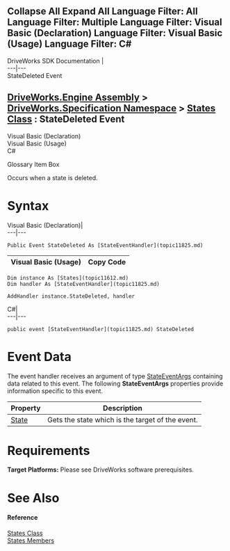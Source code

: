        

 Collapse All Expand All  Language Filter: All  Language Filter: Multiple  Language Filter: Visual Basic (Declaration) Language Filter: Visual Basic (Usage) Language Filter: C#  
---  
DriveWorks SDK Documentation  |   
---|---  
StateDeleted Event   
  
[DriveWorks.Engine Assembly](topic2156.md) > [DriveWorks.Specification Namespace](topic10764.md) > [States Class](topic11612.md) : StateDeleted Event  
---  
  
Visual Basic (Declaration)    
Visual Basic (Usage)    
C# 

Glossary Item Box

Occurs when a state is deleted. 

# Syntax

Visual Basic (Declaration)|   
---|---  
      
    
    Public Event StateDeleted As [StateEventHandler](topic11825.md)  
  
Visual Basic (Usage)| Copy Code  
---|---  
      
    
    Dim instance As [States](topic11612.md)
    Dim handler As [StateEventHandler](topic11825.md)
     
    AddHandler instance.StateDeleted, handler  
  
C#|   
---|---  
      
    
    public event [StateEventHandler](topic11825.md) StateDeleted  
  
# Event Data

The event handler receives an argument of type [StateEventArgs](topic11590.md) containing data related to this event. The following **StateEventArgs** properties provide information specific to this event.

Property| Description  
---|---  
[State](topic11600.md)| Gets the state which is the target of the event.   
  
# Requirements

**Target Platforms:** Please see DriveWorks software prerequisites.

# See Also

#### Reference

[States Class](topic11612.md)   
[States Members](topic11613.md)


